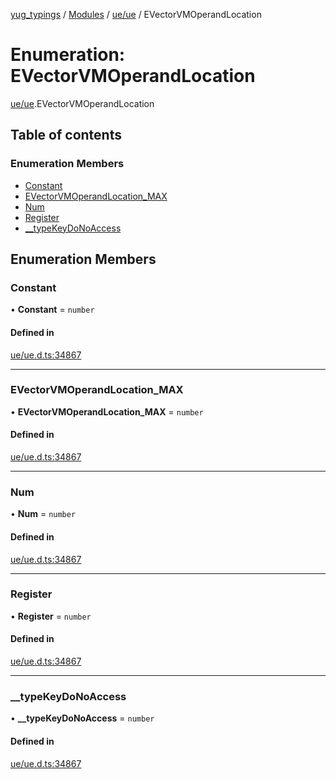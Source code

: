 [yug_typings](../README.md) / [Modules](../modules.md) / [ue/ue](../modules/ue_ue.md) / EVectorVMOperandLocation

# Enumeration: EVectorVMOperandLocation

[ue/ue](../modules/ue_ue.md).EVectorVMOperandLocation

## Table of contents

### Enumeration Members

- [Constant](ue_ue.EVectorVMOperandLocation.md#constant)
- [EVectorVMOperandLocation\_MAX](ue_ue.EVectorVMOperandLocation.md#evectorvmoperandlocation_max)
- [Num](ue_ue.EVectorVMOperandLocation.md#num)
- [Register](ue_ue.EVectorVMOperandLocation.md#register)
- [\_\_typeKeyDoNoAccess](ue_ue.EVectorVMOperandLocation.md#__typekeydonoaccess)

## Enumeration Members

### Constant

• **Constant** = `number`

#### Defined in

[ue/ue.d.ts:34867](https://github.com/YugMetaverse/yug_typings/blob/b7d9b19/ue/ue.d.ts#L34867)

___

### EVectorVMOperandLocation\_MAX

• **EVectorVMOperandLocation\_MAX** = `number`

#### Defined in

[ue/ue.d.ts:34867](https://github.com/YugMetaverse/yug_typings/blob/b7d9b19/ue/ue.d.ts#L34867)

___

### Num

• **Num** = `number`

#### Defined in

[ue/ue.d.ts:34867](https://github.com/YugMetaverse/yug_typings/blob/b7d9b19/ue/ue.d.ts#L34867)

___

### Register

• **Register** = `number`

#### Defined in

[ue/ue.d.ts:34867](https://github.com/YugMetaverse/yug_typings/blob/b7d9b19/ue/ue.d.ts#L34867)

___

### \_\_typeKeyDoNoAccess

• **\_\_typeKeyDoNoAccess** = `number`

#### Defined in

[ue/ue.d.ts:34867](https://github.com/YugMetaverse/yug_typings/blob/b7d9b19/ue/ue.d.ts#L34867)
